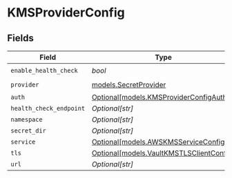 # KMSProviderConfig


## Fields

| Field                                                                            | Type                                                                             | Required                                                                         | Description                                                                      |
| -------------------------------------------------------------------------------- | -------------------------------------------------------------------------------- | -------------------------------------------------------------------------------- | -------------------------------------------------------------------------------- |
| `enable_health_check`                                                            | *bool*                                                                           | :heavy_check_mark:                                                               | N/A                                                                              |
| `provider`                                                                       | [models.SecretProvider](../models/secretprovider.md)                             | :heavy_check_mark:                                                               | N/A                                                                              |
| `auth`                                                                           | [Optional[models.KMSProviderConfigAuth]](../models/kmsproviderconfigauth.md)     | :heavy_minus_sign:                                                               | N/A                                                                              |
| `health_check_endpoint`                                                          | *Optional[str]*                                                                  | :heavy_minus_sign:                                                               | N/A                                                                              |
| `namespace`                                                                      | *Optional[str]*                                                                  | :heavy_minus_sign:                                                               | N/A                                                                              |
| `secret_dir`                                                                     | *Optional[str]*                                                                  | :heavy_minus_sign:                                                               | N/A                                                                              |
| `service`                                                                        | [Optional[models.AWSKMSServiceConfig]](../models/awskmsserviceconfig.md)         | :heavy_minus_sign:                                                               | N/A                                                                              |
| `tls`                                                                            | [Optional[models.VaultKMSTLSClientConfig]](../models/vaultkmstlsclientconfig.md) | :heavy_minus_sign:                                                               | N/A                                                                              |
| `url`                                                                            | *Optional[str]*                                                                  | :heavy_minus_sign:                                                               | N/A                                                                              |